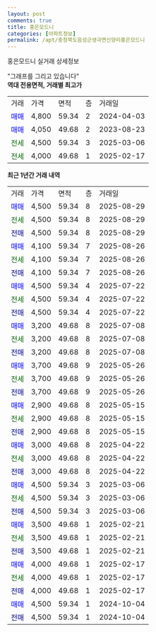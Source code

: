 ```yaml
---
layout: post
comments: true
title: 홍은모드니
categories: [아파트정보]
permalink: /apt/충청북도음성군생극면신양리홍은모드니
---
```


홍은모드니 실거래 상세정보

<script type="text/javascript">
  google.charts.load('current', {'packages':['line', 'corechart']});
  google.charts.setOnLoadCallback(drawChart);

  function drawChart() {
    var data = new google.visualization.DataTable();
    data.addColumn('date', '거래일');
    data.addColumn('number', "매매");
    data.addColumn('number', "전세");
    data.addColumn('number', "전매");

    data.addRows([[new Date(Date.parse("2025-08-29")), 4500, null, null], [new Date(Date.parse("2025-08-29")), null, 4500, null], [new Date(Date.parse("2025-08-29")), null, null, 4500], [new Date(Date.parse("2025-08-26")), 4100, null, null], [new Date(Date.parse("2025-08-26")), null, 4100, null], [new Date(Date.parse("2025-08-26")), null, null, 4100], [new Date(Date.parse("2025-07-22")), 4500, null, null], [new Date(Date.parse("2025-07-22")), null, 4500, null], [new Date(Date.parse("2025-07-22")), null, null, 4500], [new Date(Date.parse("2025-07-08")), 3200, null, null], [new Date(Date.parse("2025-07-08")), null, 3200, null], [new Date(Date.parse("2025-07-08")), null, null, 3200], [new Date(Date.parse("2025-05-26")), 3700, null, null], [new Date(Date.parse("2025-05-26")), null, 3700, null], [new Date(Date.parse("2025-05-26")), null, null, 3700], [new Date(Date.parse("2025-05-15")), 2900, null, null], [new Date(Date.parse("2025-05-15")), null, 2900, null], [new Date(Date.parse("2025-05-15")), null, null, 2900], [new Date(Date.parse("2025-04-22")), 3000, null, null], [new Date(Date.parse("2025-04-22")), null, 3000, null], [new Date(Date.parse("2025-04-22")), null, null, 3000], [new Date(Date.parse("2025-03-06")), 4500, null, null], [new Date(Date.parse("2025-03-06")), null, 4500, null], [new Date(Date.parse("2025-03-06")), null, null, 4500], [new Date(Date.parse("2025-02-21")), 3500, null, null], [new Date(Date.parse("2025-02-21")), null, 3500, null], [new Date(Date.parse("2025-02-21")), null, null, 3500], [new Date(Date.parse("2025-02-17")), 4000, null, null], [new Date(Date.parse("2025-02-17")), null, 4000, null], [new Date(Date.parse("2025-02-17")), null, null, 4000], [new Date(Date.parse("2024-10-04")), 4500, null, null], [new Date(Date.parse("2024-10-04")), null, null, 4500]]);

    var options = {
      hAxis: {
        format: 'yyyy/MM/dd'
      },    
      lineWidth: 0,
      pointsVisible: true,    
      title: '최근 1년간 유형별 실거래가 분포',
      legend: { position: 'bottom' }
    };

    var formatter = new google.visualization.NumberFormat({pattern:'###,###'} );
    formatter.format(data, 1);
    formatter.format(data, 2);
    
    setTimeout(function() {
        var chart = new google.visualization.LineChart(document.getElementById('columnchart_material'));
        chart.draw(data, (options));
        document.getElementById('loading').style.display = 'none';
    }, 200);
  }
</script>


<div id="loading" style="z-index:20; display: block; margin-left: 0px">"그래프를 그리고 있습니다"</div>
<div id="columnchart_material" style="width: 95%; margin-left: 0px; display: block"></div>
<!-- contents start -->
<b>역대 전용면적, 거래별 최고가</b>
<table class="sortable">
    <tr>
      <td>거래</td>
      <td>가격</td>
      <td>면적</td>
      <td>층</td>
      <td>거래일</td>
    </tr>
        <tr>
          <td><a style="color: blue">매매</a></td>
          <td>4,800</td>
          <td>59.34</td>
          <td>2</td>
          <td>2024-04-03</td>
        </tr>            <tr>
          <td><a style="color: blue">매매</a></td>
          <td>4,050</td>
          <td>49.68</td>
          <td>2</td>
          <td>2023-08-23</td>
        </tr>        
        <tr>
              <td><a style="color: darkgreen">전세</a></td>
              <td>4,500</td>
              <td>59.34</td>
              <td>3</td>
              <td>2025-03-06</td>
            </tr>            <tr>
              <td><a style="color: darkgreen">전세</a></td>
              <td>4,000</td>
              <td>49.68</td>
              <td>1</td>
              <td>2025-02-17</td>
            </tr>        
    
</table>

<b>최근 1년간 거래 내역</b>

<table class="sortable">
    <tr>
      <td>거래</td>
      <td>가격</td>
      <td>면적</td>
      <td>층</td>
      <td>거래일</td>
    </tr>
    <tr>
      <td><a style="color: blue">매매</a></td>
      <td>4,500</td>
      <td>59.34</td>
      <td>8</td>
      <td>2025-08-29</td>
    </tr>          <tr>
      <td><a style="color: darkgreen">전세</a></td>
      <td>4,500</td>
      <td>59.34</td>
      <td>8</td>
      <td>2025-08-29</td>
    </tr>          <tr>
      <td><a style="color: darkblue">전매</a></td>
      <td>4,500</td>
      <td>59.34</td>
      <td>8</td>
      <td>2025-08-29</td>
    </tr>          <tr>
      <td><a style="color: blue">매매</a></td>
      <td>4,100</td>
      <td>59.34</td>
      <td>7</td>
      <td>2025-08-26</td>
    </tr>          <tr>
      <td><a style="color: darkgreen">전세</a></td>
      <td>4,100</td>
      <td>59.34</td>
      <td>7</td>
      <td>2025-08-26</td>
    </tr>          <tr>
      <td><a style="color: darkblue">전매</a></td>
      <td>4,100</td>
      <td>59.34</td>
      <td>7</td>
      <td>2025-08-26</td>
    </tr>          <tr>
      <td><a style="color: blue">매매</a></td>
      <td>4,500</td>
      <td>59.34</td>
      <td>4</td>
      <td>2025-07-22</td>
    </tr>          <tr>
      <td><a style="color: darkgreen">전세</a></td>
      <td>4,500</td>
      <td>59.34</td>
      <td>4</td>
      <td>2025-07-22</td>
    </tr>          <tr>
      <td><a style="color: darkblue">전매</a></td>
      <td>4,500</td>
      <td>59.34</td>
      <td>4</td>
      <td>2025-07-22</td>
    </tr>          <tr>
      <td><a style="color: blue">매매</a></td>
      <td>3,200</td>
      <td>49.68</td>
      <td>8</td>
      <td>2025-07-08</td>
    </tr>          <tr>
      <td><a style="color: darkgreen">전세</a></td>
      <td>3,200</td>
      <td>49.68</td>
      <td>8</td>
      <td>2025-07-08</td>
    </tr>          <tr>
      <td><a style="color: darkblue">전매</a></td>
      <td>3,200</td>
      <td>49.68</td>
      <td>8</td>
      <td>2025-07-08</td>
    </tr>          <tr>
      <td><a style="color: blue">매매</a></td>
      <td>3,700</td>
      <td>49.68</td>
      <td>9</td>
      <td>2025-05-26</td>
    </tr>          <tr>
      <td><a style="color: darkgreen">전세</a></td>
      <td>3,700</td>
      <td>49.68</td>
      <td>9</td>
      <td>2025-05-26</td>
    </tr>          <tr>
      <td><a style="color: darkblue">전매</a></td>
      <td>3,700</td>
      <td>49.68</td>
      <td>9</td>
      <td>2025-05-26</td>
    </tr>          <tr>
      <td><a style="color: blue">매매</a></td>
      <td>2,900</td>
      <td>49.68</td>
      <td>8</td>
      <td>2025-05-15</td>
    </tr>          <tr>
      <td><a style="color: darkgreen">전세</a></td>
      <td>2,900</td>
      <td>49.68</td>
      <td>8</td>
      <td>2025-05-15</td>
    </tr>          <tr>
      <td><a style="color: darkblue">전매</a></td>
      <td>2,900</td>
      <td>49.68</td>
      <td>8</td>
      <td>2025-05-15</td>
    </tr>          <tr>
      <td><a style="color: blue">매매</a></td>
      <td>3,000</td>
      <td>49.68</td>
      <td>8</td>
      <td>2025-04-22</td>
    </tr>          <tr>
      <td><a style="color: darkgreen">전세</a></td>
      <td>3,000</td>
      <td>49.68</td>
      <td>8</td>
      <td>2025-04-22</td>
    </tr>          <tr>
      <td><a style="color: darkblue">전매</a></td>
      <td>3,000</td>
      <td>49.68</td>
      <td>8</td>
      <td>2025-04-22</td>
    </tr>          <tr>
      <td><a style="color: blue">매매</a></td>
      <td>4,500</td>
      <td>59.34</td>
      <td>3</td>
      <td>2025-03-06</td>
    </tr>          <tr>
      <td><a style="color: darkgreen">전세</a></td>
      <td>4,500</td>
      <td>59.34</td>
      <td>3</td>
      <td>2025-03-06</td>
    </tr>          <tr>
      <td><a style="color: darkblue">전매</a></td>
      <td>4,500</td>
      <td>59.34</td>
      <td>3</td>
      <td>2025-03-06</td>
    </tr>          <tr>
      <td><a style="color: blue">매매</a></td>
      <td>3,500</td>
      <td>49.68</td>
      <td>1</td>
      <td>2025-02-21</td>
    </tr>          <tr>
      <td><a style="color: darkgreen">전세</a></td>
      <td>3,500</td>
      <td>49.68</td>
      <td>1</td>
      <td>2025-02-21</td>
    </tr>          <tr>
      <td><a style="color: darkblue">전매</a></td>
      <td>3,500</td>
      <td>49.68</td>
      <td>1</td>
      <td>2025-02-21</td>
    </tr>          <tr>
      <td><a style="color: blue">매매</a></td>
      <td>4,000</td>
      <td>49.68</td>
      <td>1</td>
      <td>2025-02-17</td>
    </tr>          <tr>
      <td><a style="color: darkgreen">전세</a></td>
      <td>4,000</td>
      <td>49.68</td>
      <td>1</td>
      <td>2025-02-17</td>
    </tr>          <tr>
      <td><a style="color: darkblue">전매</a></td>
      <td>4,000</td>
      <td>49.68</td>
      <td>1</td>
      <td>2025-02-17</td>
    </tr>          <tr>
      <td><a style="color: blue">매매</a></td>
      <td>4,500</td>
      <td>59.34</td>
      <td>1</td>
      <td>2024-10-04</td>
    </tr>          <tr>
      <td><a style="color: darkblue">전매</a></td>
      <td>4,500</td>
      <td>59.34</td>
      <td>1</td>
      <td>2024-10-04</td>
    </tr>      </table>
<!-- contents end -->    

